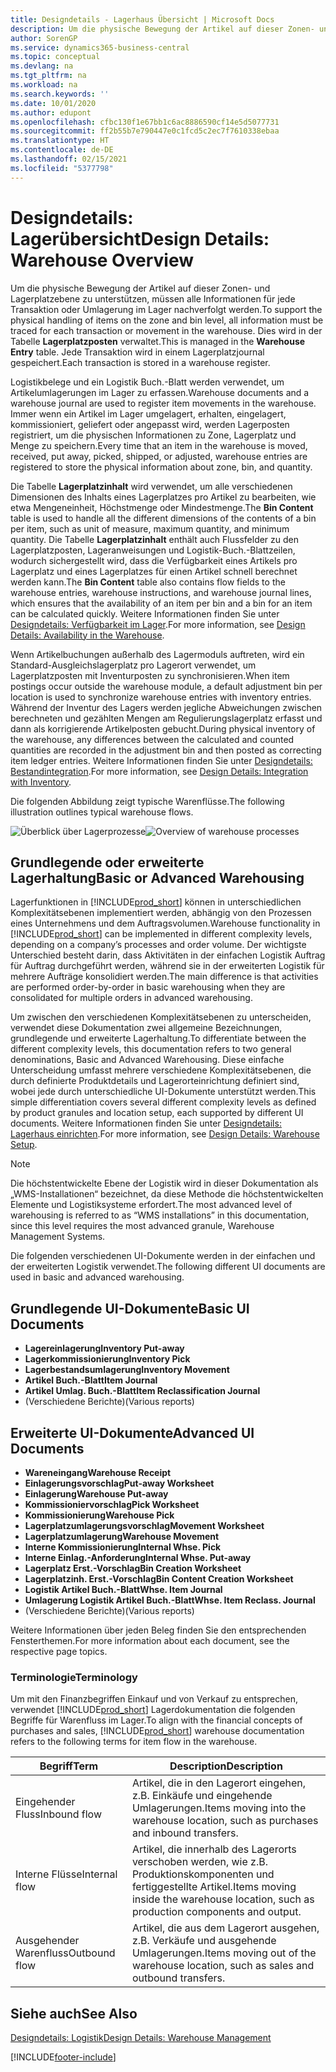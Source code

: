 ```yaml
---
title: Designdetails - Lagerhaus Übersicht | Microsoft Docs
description: Um die physische Bewegung der Artikel auf dieser Zonen- und Lagerplatzebene zu unterstützen, müssen alle Informationen für jede Transaktion oder Umlagerung im Lager nachverfolgt werden. Dies wird in der Tabelle **Lagerplatzposten** verwaltet. Jede Transaktion wird in einem Lagerplatzjournal gespeichert.
author: SorenGP
ms.service: dynamics365-business-central
ms.topic: conceptual
ms.devlang: na
ms.tgt_pltfrm: na
ms.workload: na
ms.search.keywords: ''
ms.date: 10/01/2020
ms.author: edupont
ms.openlocfilehash: cfbc130f1e67bb1c6ac8886590cf14e5d5077731
ms.sourcegitcommit: ff2b55b7e790447e0c1fcd5c2ec7f7610338ebaa
ms.translationtype: HT
ms.contentlocale: de-DE
ms.lasthandoff: 02/15/2021
ms.locfileid: "5377798"
---
```

# <a name="design-details-warehouse-overview"></a><span data-ttu-id="508b6-105">Designdetails: Lagerübersicht</span><span class="sxs-lookup"><span data-stu-id="508b6-105">Design Details: Warehouse Overview</span></span>
<span data-ttu-id="508b6-106">Um die physische Bewegung der Artikel auf dieser Zonen- und Lagerplatzebene zu unterstützen, müssen alle Informationen für jede Transaktion oder Umlagerung im Lager nachverfolgt werden.</span><span class="sxs-lookup"><span data-stu-id="508b6-106">To support the physical handling of items on the zone and bin level, all information must be traced for each transaction or movement in the warehouse.</span></span> <span data-ttu-id="508b6-107">Dies wird in der Tabelle **Lagerplatzposten** verwaltet.</span><span class="sxs-lookup"><span data-stu-id="508b6-107">This is managed in the **Warehouse Entry** table.</span></span> <span data-ttu-id="508b6-108">Jede Transaktion wird in einem Lagerplatzjournal gespeichert.</span><span class="sxs-lookup"><span data-stu-id="508b6-108">Each transaction is stored in a warehouse register.</span></span>  

<span data-ttu-id="508b6-109">Logistikbelege und ein Logistik Buch.-Blatt werden verwendet, um Artikelumlagerungen im Lager zu erfassen.</span><span class="sxs-lookup"><span data-stu-id="508b6-109">Warehouse documents and a warehouse journal are used to register item movements in the warehouse.</span></span> <span data-ttu-id="508b6-110">Immer wenn ein Artikel im Lager umgelagert, erhalten, eingelagert, kommissioniert, geliefert oder angepasst wird, werden Lagerposten registriert, um die physischen Informationen zu Zone, Lagerplatz und Menge zu speichern.</span><span class="sxs-lookup"><span data-stu-id="508b6-110">Every time that an item in the warehouse is moved, received, put away, picked, shipped, or adjusted, warehouse entries are registered to store the physical information about zone, bin, and quantity.</span></span>

<span data-ttu-id="508b6-111">Die Tabelle **Lagerplatzinhalt** wird verwendet, um alle verschiedenen Dimensionen des Inhalts eines Lagerplatzes pro Artikel zu bearbeiten, wie etwa Mengeneinheit, Höchstmenge oder Mindestmenge.</span><span class="sxs-lookup"><span data-stu-id="508b6-111">The **Bin Content** table is used to handle all the different dimensions of the contents of a bin per item, such as unit of measure, maximum quantity, and minimum quantity.</span></span> <span data-ttu-id="508b6-112">Die Tabelle **Lagerplatzinhalt** enthält auch Flussfelder zu den Lagerplatzposten, Lageranweisungen und Logistik-Buch.-Blattzeilen, wodurch sichergestellt wird, dass die Verfügbarkeit eines Artikels pro Lagerplatz und eines Lagerplatzes für einen Artikel schnell berechnet werden kann.</span><span class="sxs-lookup"><span data-stu-id="508b6-112">The **Bin Content** table also contains flow fields to the warehouse entries, warehouse instructions, and warehouse journal lines, which ensures that the availability of an item per bin and a bin for an item can be calculated quickly.</span></span> <span data-ttu-id="508b6-113">Weitere Informationen finden Sie unter [Designdetails: Verfügbarkeit im Lager](design-details-availability-in-the-warehouse.md).</span><span class="sxs-lookup"><span data-stu-id="508b6-113">For more information, see [Design Details: Availability in the Warehouse](design-details-availability-in-the-warehouse.md).</span></span>  

<span data-ttu-id="508b6-114">Wenn Artikelbuchungen außerhalb des Lagermoduls auftreten, wird ein Standard-Ausgleichslagerplatz pro Lagerort verwendet, um Lagerplatzposten mit Inventurposten zu synchronisieren.</span><span class="sxs-lookup"><span data-stu-id="508b6-114">When item postings occur outside the warehouse module, a default adjustment bin per location is used to synchronize warehouse entries with inventory entries.</span></span> <span data-ttu-id="508b6-115">Während der Inventur des Lagers werden jegliche Abweichungen zwischen berechneten und gezählten Mengen am Regulierungslagerplatz erfasst und dann als korrigierende Artikelposten gebucht.</span><span class="sxs-lookup"><span data-stu-id="508b6-115">During physical inventory of the warehouse, any differences between the calculated and counted quantities are recorded in the adjustment bin and then posted as correcting item ledger entries.</span></span> <span data-ttu-id="508b6-116">Weitere Informationen finden Sie unter [Designdetails: Bestandintegration](design-details-integration-with-inventory.md).</span><span class="sxs-lookup"><span data-stu-id="508b6-116">For more information, see [Design Details: Integration with Inventory](design-details-integration-with-inventory.md).</span></span>  

<span data-ttu-id="508b6-117">Die folgenden Abbildung zeigt typische Warenflüsse.</span><span class="sxs-lookup"><span data-stu-id="508b6-117">The following illustration outlines typical warehouse flows.</span></span>  

<span data-ttu-id="508b6-118">![Überblick über Lagerprozesse](media/design_details_warehouse_management_overview.png "Überblick über Lagerprozesse")</span><span class="sxs-lookup"><span data-stu-id="508b6-118">![Overview of warehouse processes](media/design_details_warehouse_management_overview.png "Overview of warehouse processes")</span></span>  

## <a name="basic-or-advanced-warehousing"></a><span data-ttu-id="508b6-119">Grundlegende oder erweiterte Lagerhaltung</span><span class="sxs-lookup"><span data-stu-id="508b6-119">Basic or Advanced Warehousing</span></span>  
<span data-ttu-id="508b6-120">Lagerfunktionen in [!INCLUDE[prod_short](includes/prod_short.md)] können in unterschiedlichen Komplexitätsebenen implementiert werden, abhängig von den Prozessen eines Unternehmens und dem Auftragsvolumen.</span><span class="sxs-lookup"><span data-stu-id="508b6-120">Warehouse functionality in [!INCLUDE[prod_short](includes/prod_short.md)] can be implemented in different complexity levels, depending on a company’s processes and order volume.</span></span> <span data-ttu-id="508b6-121">Der wichtigste Unterschied besteht darin, dass Aktivitäten in der einfachen Logistik Auftrag für Auftrag durchgeführt werden, während sie in der erweiterten Logistik für mehrere Aufträge konsolidiert werden.</span><span class="sxs-lookup"><span data-stu-id="508b6-121">The main difference is that activities are performed order-by-order in basic warehousing when they are consolidated for multiple orders in advanced warehousing.</span></span>  

 <span data-ttu-id="508b6-122">Um zwischen den verschiedenen Komplexitätsebenen zu unterscheiden, verwendet diese Dokumentation zwei allgemeine Bezeichnungen, grundlegende und erweiterte Lagerhaltung.</span><span class="sxs-lookup"><span data-stu-id="508b6-122">To differentiate between the different complexity levels, this documentation refers to two general denominations, Basic and Advanced Warehousing.</span></span> <span data-ttu-id="508b6-123">Diese einfache Unterscheidung umfasst mehrere verschiedene Komplexitätsebenen, die durch definierte Produktdetails und Lagerorteinrichtung definiert sind, wobei jede durch unterschiedliche UI-Dokumente unterstützt werden.</span><span class="sxs-lookup"><span data-stu-id="508b6-123">This simple differentiation covers several different complexity levels as defined by product granules and location setup, each supported by different UI documents.</span></span> <span data-ttu-id="508b6-124">Weitere Informationen finden Sie unter [Designdetails: Lagerhaus einrichten](design-details-warehouse-setup.md).</span><span class="sxs-lookup"><span data-stu-id="508b6-124">For more information, see [Design Details: Warehouse Setup](design-details-warehouse-setup.md).</span></span>  

> [!NOTE]  
>  <span data-ttu-id="508b6-125">Die höchstentwickelte Ebene der Logistik wird in dieser Dokumentation als „WMS-Installationen“ bezeichnet, da diese Methode die höchstentwickelten Elemente und Logistiksysteme erfordert.</span><span class="sxs-lookup"><span data-stu-id="508b6-125">The most advanced level of warehousing is referred to as “WMS installations” in this documentation, since this level requires the most advanced granule, Warehouse Management Systems.</span></span>  

 <span data-ttu-id="508b6-126">Die folgenden verschiedenen UI-Dokumente werden in der einfachen und der erweiterten Logistik verwendet.</span><span class="sxs-lookup"><span data-stu-id="508b6-126">The following different UI documents are used in basic and advanced warehousing.</span></span>  

## <a name="basic-ui-documents"></a><span data-ttu-id="508b6-127">Grundlegende UI-Dokumente</span><span class="sxs-lookup"><span data-stu-id="508b6-127">Basic UI Documents</span></span>  

-   <span data-ttu-id="508b6-128">**Lagereinlagerung**</span><span class="sxs-lookup"><span data-stu-id="508b6-128">**Inventory Put-away**</span></span>  
-   <span data-ttu-id="508b6-129">**Lagerkommissionierung**</span><span class="sxs-lookup"><span data-stu-id="508b6-129">**Inventory Pick**</span></span>  
-   <span data-ttu-id="508b6-130">**Lagerbestandsumlagerung**</span><span class="sxs-lookup"><span data-stu-id="508b6-130">**Inventory Movement**</span></span>  
-   <span data-ttu-id="508b6-131">**Artikel Buch.-Blatt**</span><span class="sxs-lookup"><span data-stu-id="508b6-131">**Item Journal**</span></span>  
-   <span data-ttu-id="508b6-132">**Artikel Umlag. Buch.-Blatt**</span><span class="sxs-lookup"><span data-stu-id="508b6-132">**Item Reclassification Journal**</span></span>  
-   <span data-ttu-id="508b6-133">(Verschiedene Berichte)</span><span class="sxs-lookup"><span data-stu-id="508b6-133">(Various reports)</span></span>  

## <a name="advanced-ui-documents"></a><span data-ttu-id="508b6-134">Erweiterte UI-Dokumente</span><span class="sxs-lookup"><span data-stu-id="508b6-134">Advanced UI Documents</span></span>  

-   <span data-ttu-id="508b6-135">**Wareneingang**</span><span class="sxs-lookup"><span data-stu-id="508b6-135">**Warehouse Receipt**</span></span>  
-   <span data-ttu-id="508b6-136">**Einlagerungsvorschlag**</span><span class="sxs-lookup"><span data-stu-id="508b6-136">**Put-away Worksheet**</span></span>  
-   <span data-ttu-id="508b6-137">**Einlagerung**</span><span class="sxs-lookup"><span data-stu-id="508b6-137">**Warehouse Put-away**</span></span>  
-   <span data-ttu-id="508b6-138">**Kommissioniervorschlag**</span><span class="sxs-lookup"><span data-stu-id="508b6-138">**Pick Worksheet**</span></span>  
-   <span data-ttu-id="508b6-139">**Kommissionierung**</span><span class="sxs-lookup"><span data-stu-id="508b6-139">**Warehouse Pick**</span></span>  
-   <span data-ttu-id="508b6-140">**Lagerplatzumlagerungsvorschlag**</span><span class="sxs-lookup"><span data-stu-id="508b6-140">**Movement Worksheet**</span></span>  
-   <span data-ttu-id="508b6-141">**Lagerplatzumlagerung**</span><span class="sxs-lookup"><span data-stu-id="508b6-141">**Warehouse Movement**</span></span>  
-   <span data-ttu-id="508b6-142">**Interne Kommissionierung**</span><span class="sxs-lookup"><span data-stu-id="508b6-142">**Internal Whse. Pick**</span></span>  
-   <span data-ttu-id="508b6-143">**Interne Einlag.-Anforderung**</span><span class="sxs-lookup"><span data-stu-id="508b6-143">**Internal Whse. Put-away**</span></span>  
-   <span data-ttu-id="508b6-144">**Lagerplatz Erst.-Vorschlag**</span><span class="sxs-lookup"><span data-stu-id="508b6-144">**Bin Creation Worksheet**</span></span>  
-   <span data-ttu-id="508b6-145">**Lagerplatzinh. Erst.-Vorschlag**</span><span class="sxs-lookup"><span data-stu-id="508b6-145">**Bin Content Creation Worksheet**</span></span>  
-   <span data-ttu-id="508b6-146">**Logistik Artikel Buch.-Blatt**</span><span class="sxs-lookup"><span data-stu-id="508b6-146">**Whse. Item Journal**</span></span>  
-   <span data-ttu-id="508b6-147">**Umlagerung Logistik Artikel Buch.-Blatt**</span><span class="sxs-lookup"><span data-stu-id="508b6-147">**Whse. Item Reclass. Journal**</span></span>  
-   <span data-ttu-id="508b6-148">(Verschiedene Berichte)</span><span class="sxs-lookup"><span data-stu-id="508b6-148">(Various reports)</span></span>  

<span data-ttu-id="508b6-149">Weitere Informationen über jeden Beleg finden Sie den entsprechenden Fensterthemen.</span><span class="sxs-lookup"><span data-stu-id="508b6-149">For more information about each document, see the respective page topics.</span></span>  

### <a name="terminology"></a><span data-ttu-id="508b6-150">Terminologie</span><span class="sxs-lookup"><span data-stu-id="508b6-150">Terminology</span></span>  
<span data-ttu-id="508b6-151">Um mit den Finanzbegriffen Einkauf und von Verkauf zu entsprechen, verwendet [!INCLUDE[prod_short](includes/prod_short.md)] Lagerdokumentation die folgenden Begriffe für Warenfluss im Lager.</span><span class="sxs-lookup"><span data-stu-id="508b6-151">To align with the financial concepts of purchases and sales, [!INCLUDE[prod_short](includes/prod_short.md)] warehouse documentation refers to the following terms for item flow in the warehouse.</span></span>  

|<span data-ttu-id="508b6-152">Begriff</span><span class="sxs-lookup"><span data-stu-id="508b6-152">Term</span></span>|<span data-ttu-id="508b6-153">Description</span><span class="sxs-lookup"><span data-stu-id="508b6-153">Description</span></span>|  
|----------|---------------------------------------|  
|<span data-ttu-id="508b6-154">Eingehender Fluss</span><span class="sxs-lookup"><span data-stu-id="508b6-154">Inbound flow</span></span>|<span data-ttu-id="508b6-155">Artikel, die in den Lagerort eingehen, z.B. Einkäufe und eingehende Umlagerungen.</span><span class="sxs-lookup"><span data-stu-id="508b6-155">Items moving into the warehouse location, such as purchases and inbound transfers.</span></span>|  
|<span data-ttu-id="508b6-156">Interne Flüsse</span><span class="sxs-lookup"><span data-stu-id="508b6-156">Internal flow</span></span>|<span data-ttu-id="508b6-157">Artikel, die innerhalb des Lagerorts verschoben werden, wie z.B. Produktionskomponenten und fertiggestellte Artikel.</span><span class="sxs-lookup"><span data-stu-id="508b6-157">Items moving inside the warehouse location, such as production components and output.</span></span>|  
|<span data-ttu-id="508b6-158">Ausgehender Warenfluss</span><span class="sxs-lookup"><span data-stu-id="508b6-158">Outbound flow</span></span>|<span data-ttu-id="508b6-159">Artikel, die aus dem Lagerort ausgehen, z.B. Verkäufe und ausgehende Umlagerungen.</span><span class="sxs-lookup"><span data-stu-id="508b6-159">Items moving out of the warehouse location, such as sales and outbound transfers.</span></span>|  

## <a name="see-also"></a><span data-ttu-id="508b6-160">Siehe auch</span><span class="sxs-lookup"><span data-stu-id="508b6-160">See Also</span></span>  
 [<span data-ttu-id="508b6-161">Designdetails: Logistik</span><span class="sxs-lookup"><span data-stu-id="508b6-161">Design Details: Warehouse Management</span></span>](design-details-warehouse-management.md)


[!INCLUDE[footer-include](includes/footer-banner.md)]